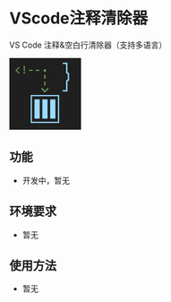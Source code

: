 # VScode注释清除器

VS Code 注释&amp;空白行清除器（支持多语言）

![图标](icon.png "插件图标")

## 功能

- 开发中，暂无

## 环境要求

- 暂无

## 使用方法

- 暂无
